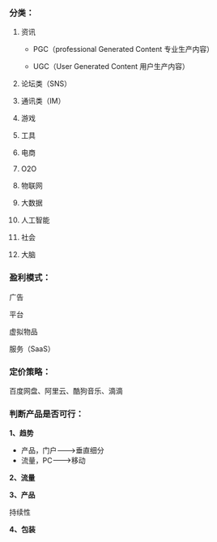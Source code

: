 ### 分类：

1. 资讯

   - PGC（professional Generated Content 专业生产内容）

   - UGC（User Generated Content 用户生产内容）

2. 论坛类（SNS）

3. 通讯类（IM）

4. 游戏

5. 工具

6. 电商

7. O2O

8. 物联网

9. 大数据

10. 人工智能

11. 社会

12. 大脑



### 盈利模式：

广告

平台

虚拟物品

服务（SaaS）



### 定价策略：

百度网盘、阿里云、酷狗音乐、滴滴



### 判断产品是否可行：

**1、趋势**

- 产品，门户--->垂直细分
- 流量，PC--->移动

**2、流量**

**3、产品**

持续性

**4、包装**